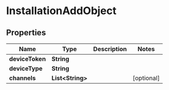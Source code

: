 
# InstallationAddObject

## Properties
Name | Type | Description | Notes
------------ | ------------- | ------------- | -------------
**deviceToken** | **String** |  | 
**deviceType** | **String** |  | 
**channels** | **List&lt;String&gt;** |  |  [optional]



